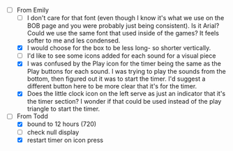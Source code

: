 - [ ] From Emily
  - [ ] I don't care for that font (even though I know it's what we use on the BOB page and you were probably just being consistent). Is it Arial? Could we use the same font that used inside of the games? It feels softer to me and les condensed.
  - [x] I would choose for the box to be less long- so shorter vertically. 
  - [ ] I'd like to see some icons added for each sound for a visual piece
  - [x] I was confused by the Play icon for the timer being the same as the Play buttons for each sound. I was trying to play the sounds from the bottom, then figured out it was to start the timer. I'd suggest a different button here to be more clear that it's for the timer.
  - [x] Does the little clock icon on the left serve as just an indicator that it's the timer section?  I wonder if that could be used instead of the play triangle to start the timer.
- [ ] From Todd
  - [x] bound to 12 hours (720)
  - [ ] check null display
  - [x] restart timer on icon press